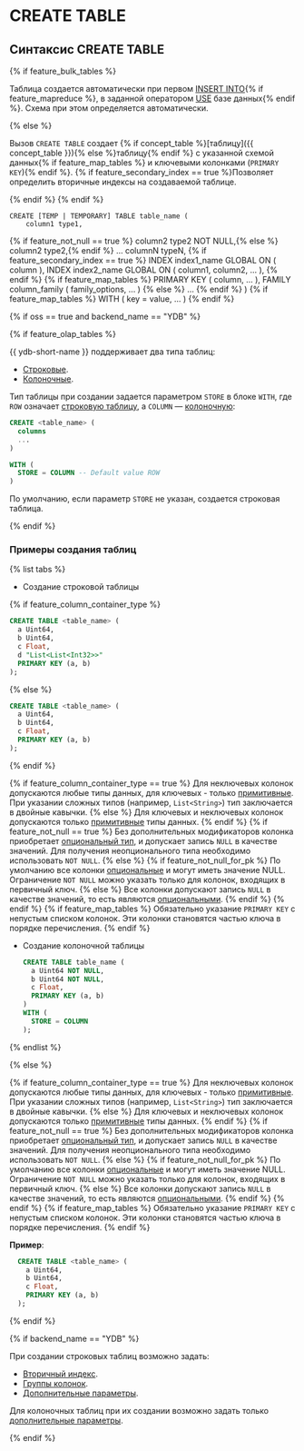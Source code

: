 # CREATE TABLE

## Синтаксис CREATE TABLE

{% if feature_bulk_tables %}

Таблица создается автоматически при первом [INSERT INTO](insert_into.md){% if feature_mapreduce %}, в заданной оператором [USE](../use.md) базе данных{% endif %}. Схема при этом определяется автоматически.

{% else %}

Вызов `CREATE TABLE` создает {% if concept_table %}[таблицу]({{ concept_table }}){% else %}таблицу{% endif %} с указанной схемой данных{% if feature_map_tables %}  и ключевыми колонками (`PRIMARY KEY`){% endif %}. {% if feature_secondary_index == true %}Позволяет определить вторичные индексы на создаваемой таблице.

{% endif %}
{% endif %}

    CREATE [TEMP | TEMPORARY] TABLE table_name (
        column1 type1,
{% if feature_not_null == true %}        column2 type2 NOT NULL,{% else %}        column2 type2,{% endif %}
        ...
        columnN typeN,
{% if feature_secondary_index == true %}
        INDEX index1_name GLOBAL ON ( column ),
        INDEX index2_name GLOBAL ON ( column1, column2, ... ),
{% endif %}
{% if feature_map_tables %}
        PRIMARY KEY ( column, ... ),
        FAMILY column_family ( family_options, ... )
{% else %}
        ...
{% endif %}
    )
{% if feature_map_tables %}
    WITH ( key = value, ... )
{% endif %}

{% if oss == true and backend_name == "YDB" %}

{% if feature_olap_tables %}

{{ ydb-short-name }} поддерживает два типа таблиц:

* [Строковые](../../../../concepts/datamodel/table.md#row-oriented-tables).
* [Колоночные](../../../../concepts/datamodel/table.md#column-oriented-tables).

Тип таблицы при создании задается параметром `STORE` в блоке `WITH`, где `ROW` означает [строковую таблицу](../../../../concepts/datamodel/table.md#row-oriented-tables), а `COLUMN` — [колоночную](../../../../concepts/datamodel/table.md#column-oriented-tables):
```sql
CREATE <table_name> (
  columns 
  ...
)

WITH (
  STORE = COLUMN -- Default value ROW
)
```
По умолчанию, если параметр `STORE` не указан, создается строковая таблица.

{% endif %}

### Примеры создания таблиц

{% list tabs %}

- Создание строковой таблицы

{% if feature_column_container_type %}
  ```sql
  CREATE TABLE <table_name> (
    a Uint64,
    b Uint64,
    c Float,
    d "List<List<Int32>>" 
    PRIMARY KEY (a, b)
  );
  ```
{% else %}
  ```sql
  CREATE TABLE <table_name> (
    a Uint64,
    b Uint64,
    c Float,
    PRIMARY KEY (a, b)
  );
  ```
{% endif %}
   

  {% if feature_column_container_type == true %}
  Для неключевых колонок допускаются любые типы данных, для ключевых - только [примитивные](../../types/primitive.md). При указании сложных типов (например, `List<String>`) тип заключается в двойные кавычки.
  {% else %}
  Для ключевых и неключевых колонок допускаются только [примитивные](../../types/primitive.md) типы данных.
  {% endif %}
  {% if feature_not_null == true %}
  Без дополнительных модификаторов колонка приобретает [опциональный тип](../../types/optional.md), и допускает запись `NULL` в качестве значений. Для получения неопционального типа необходимо использовать `NOT NULL`.
  {% else %}
  {% if feature_not_null_for_pk %}
  По умолчанию все колонки [опциональные](../../types/optional.md) и могут иметь значение NULL. Ограничение `NOT NULL` можно указать только для колонок, входящих в первичный ключ.
  {% else %}
  Все колонки допускают запись `NULL` в качестве значений, то есть являются [опциональными](../../types/optional.md).
  {% endif %}
  {% endif %}
  {% if feature_map_tables %}
  Обязательно указание `PRIMARY KEY` с непустым списком колонок. Эти колонки становятся частью ключа в порядке перечисления.
  {% endif %}

- Создание колоночной таблицы

  ```sql
  CREATE TABLE table_name (
    a Uint64 NOT NULL,
    b Uint64 NOT NULL,
    c Float,
    PRIMARY KEY (a, b)
  )
  WITH (
    STORE = COLUMN
  );
  ```  

{% endlist %}

{% else %}

{% if feature_column_container_type == true %}
Для неключевых колонок допускаются любые типы данных, для ключевых - только [примитивные](../../types/primitive.md). При указании сложных типов (например, `List<String>`) тип заключается в двойные кавычки.
{% else %}
Для ключевых и неключевых колонок допускаются только [примитивные](../../types/primitive.md) типы данных.
{% endif %}
{% if feature_not_null == true %}
Без дополнительных модификаторов колонка приобретает [опциональный тип](../../types/optional.md), и допускает запись `NULL` в качестве значений. Для получения неопционального типа необходимо использовать `NOT NULL`.
{% else %}
{% if feature_not_null_for_pk %}
По умолчанию все колонки [опциональные](../../types/optional.md) и могут иметь значение NULL. Ограничение `NOT NULL` можно указать только для колонок, входящих в первичный ключ.
{% else %}
Все колонки допускают запись `NULL` в качестве значений, то есть являются [опциональными](../../types/optional.md).
{% endif %}
{% endif %}
{% if feature_map_tables %}
Обязательно указание `PRIMARY KEY` с непустым списком колонок. Эти колонки становятся частью ключа в порядке перечисления.
{% endif %}

**Пример**:
```sql
  CREATE TABLE <table_name> (
    a Uint64,
    b Uint64,
    c Float,
    PRIMARY KEY (a, b)
  );
```
{% endif %}

{% if backend_name == "YDB" %}

При создании строковых таблиц возможно задать:
* [Вторичный индекс](secondary_index.md).
* [Группы колонок](family.md).
* [Дополнительные параметры](with.md).

Для колоночных таблиц при их создании возможно задать только [дополнительные параметры](with.md).

{% endif %}
